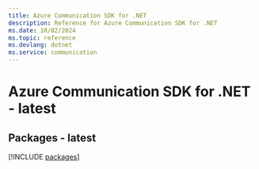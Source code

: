 ```yaml
---
title: Azure Communication SDK for .NET
description: Reference for Azure Communication SDK for .NET
ms.date: 10/02/2024
ms.topic: reference
ms.devlang: dotnet
ms.service: communication
---
```

# Azure Communication SDK for .NET - latest
## Packages - latest
[!INCLUDE [packages](communication-index.md)]